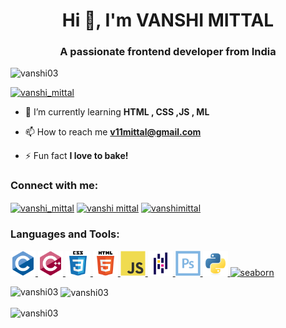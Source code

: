 <h1 align="center">Hi 👋, I'm VANSHI MITTAL</h1>
<h3 align="center">A passionate frontend developer from India</h3>

<p align="left"> <img src="https://komarev.com/ghpvc/?username=vanshi03&label=Profile%20views&color=0e75b6&style=flat" alt="vanshi03" /> </p>

<p align="left"> <a href="https://twitter.com/vanshi_mittal" target="blank"><img src="https://img.shields.io/twitter/follow/vanshi_mittal?logo=twitter&style=for-the-badge" alt="vanshi_mittal" /></a> </p>

- 🌱 I’m currently learning **HTML , CSS ,JS , ML**

- 📫 How to reach me **v11mittal@gmail.com**

- ⚡ Fun fact **I love to bake!**

<h3 align="left">Connect with me:</h3>
<p align="left">
<a href="https://twitter.com/vanshi_mittal" target="blank"><img align="center" src="https://raw.githubusercontent.com/rahuldkjain/github-profile-readme-generator/master/src/images/icons/Social/twitter.svg" alt="vanshi_mittal" height="30" width="40" /></a>
<a href="https://fb.com/vanshi mittal" target="blank"><img align="center" src="https://raw.githubusercontent.com/rahuldkjain/github-profile-readme-generator/master/src/images/icons/Social/facebook.svg" alt="vanshi mittal" height="30" width="40" /></a>
<a href="https://instagram.com/vanshimittal" target="blank"><img align="center" src="https://raw.githubusercontent.com/rahuldkjain/github-profile-readme-generator/master/src/images/icons/Social/instagram.svg" alt="vanshimittal" height="30" width="40" /></a>
</p>

<h3 align="left">Languages and Tools:</h3>
<p align="left"> <a href="https://www.cprogramming.com/" target="_blank" rel="noreferrer"> <img src="https://raw.githubusercontent.com/devicons/devicon/master/icons/c/c-original.svg" alt="c" width="40" height="40"/> </a> <a href="https://www.w3schools.com/cpp/" target="_blank" rel="noreferrer"> <img src="https://raw.githubusercontent.com/devicons/devicon/master/icons/cplusplus/cplusplus-original.svg" alt="cplusplus" width="40" height="40"/> </a> <a href="https://www.w3schools.com/css/" target="_blank" rel="noreferrer"> <img src="https://raw.githubusercontent.com/devicons/devicon/master/icons/css3/css3-original-wordmark.svg" alt="css3" width="40" height="40"/> </a> <a href="https://www.w3.org/html/" target="_blank" rel="noreferrer"> <img src="https://raw.githubusercontent.com/devicons/devicon/master/icons/html5/html5-original-wordmark.svg" alt="html5" width="40" height="40"/> </a> <a href="https://developer.mozilla.org/en-US/docs/Web/JavaScript" target="_blank" rel="noreferrer"> <img src="https://raw.githubusercontent.com/devicons/devicon/master/icons/javascript/javascript-original.svg" alt="javascript" width="40" height="40"/> </a> <a href="https://pandas.pydata.org/" target="_blank" rel="noreferrer"> <img src="https://raw.githubusercontent.com/devicons/devicon/2ae2a900d2f041da66e950e4d48052658d850630/icons/pandas/pandas-original.svg" alt="pandas" width="40" height="40"/> </a> <a href="https://www.photoshop.com/en" target="_blank" rel="noreferrer"> <img src="https://raw.githubusercontent.com/devicons/devicon/master/icons/photoshop/photoshop-line.svg" alt="photoshop" width="40" height="40"/> </a> <a href="https://www.python.org" target="_blank" rel="noreferrer"> <img src="https://raw.githubusercontent.com/devicons/devicon/master/icons/python/python-original.svg" alt="python" width="40" height="40"/> </a> <a href="https://seaborn.pydata.org/" target="_blank" rel="noreferrer"> <img src="https://seaborn.pydata.org/_images/logo-mark-lightbg.svg" alt="seaborn" width="40" height="40"/> </a> </p>

<p><img align="left" src="https://github-readme-stats.vercel.app/api/top-langs?username=vanshi03&show_icons=true&locale=en&layout=compact" alt="vanshi03" /></p>

<p>&nbsp;<img align="center" src="https://github-readme-stats.vercel.app/api?username=vanshi03&show_icons=true&locale=en" alt="vanshi03" /></p>

<p><img align="center" src="https://github-readme-streak-stats.herokuapp.com/?user=vanshi03&" alt="vanshi03" /></p>
